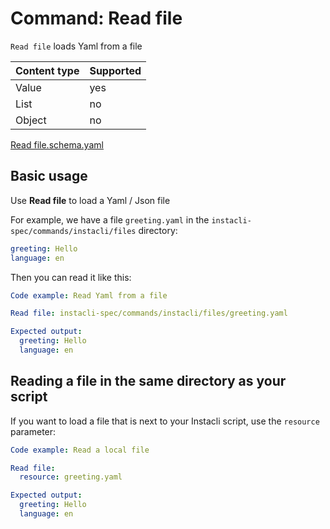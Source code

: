 # Command: Read file

`Read file` loads Yaml from a file

| Content type | Supported |
|--------------|-----------|
| Value        | yes       |
| List         | no        |
| Object       | no        |

[Read file.schema.yaml](Read%20file.schema.yaml)

## Basic usage

Use **Read file** to load a Yaml / Json file

For example, we have a file `greeting.yaml` in the `instacli-spec/commands/instacli/files` directory:

```yaml file:greeting.yaml
greeting: Hello
language: en
```

Then you can read it like this:

```yaml instacli
Code example: Read Yaml from a file

Read file: instacli-spec/commands/instacli/files/greeting.yaml

Expected output:
  greeting: Hello
  language: en
```

## Reading a file in the same directory as your script

If you want to load a file that is next to your Instacli script, use the `resource` parameter:

```yaml instacli
Code example: Read a local file

Read file:
  resource: greeting.yaml

Expected output:
  greeting: Hello
  language: en    
```